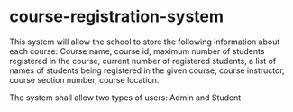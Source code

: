 # course-registration-system

This system will allow the school to store the following information about each course:
Course name, course id, maximum number of students registered in the course, current number of
registered students, a list of names of students being registered in the given course, course instructor,
course section number, course location.

The system shall allow two types of users: Admin and Student




